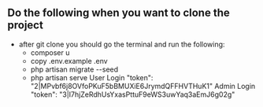 ## Do the following when you want to clone the project

-   after git clone you should go the terminal and run the following:
    -   composer u
    -   copy  .env.example .env
    -   php artisan migrate --seed
    -   php artisan serve
    User Login    "token": "2|MPvbf6j8OVfoPKuF5bBMUXiE6JrymdQFFHVTHuK1"
    Admin Login   "token": "3|I7hjZeRdhUsYxasPttuF9eWS3uwYaq3aEmJ6g02g"

